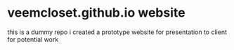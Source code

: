 # veemcloset.github.io website
this is a dummy repo i created a prototype website for presentation to client for potential work 
